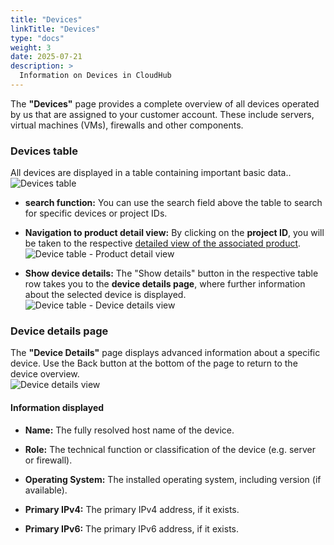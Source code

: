 ```yaml
---
title: "Devices"
linkTitle: "Devices"
type: "docs"
weight: 3
date: 2025-07-21
description: >
  Information on Devices in CloudHub
---
```


The **"Devices"** page provides a complete overview of all devices operated by us that are assigned to your customer account. These include servers, virtual machines (VMs), firewalls and other components.

### Devices table

All devices are displayed in a table containing important basic data..\
![Devices table](img/devices-table.png)

- **search function:**
  You can use the search field above the table to search for specific devices or project IDs.

- **Navigation to product detail view:**
  By clicking on the **project ID**, you will be taken to the respective [detailed view of the associated product](../../products-services-billing/products-services/#detailansicht).\
  ![Device table - Product detail view](img/devices-table-product-detail-page.png)

- **Show device details:**
  The "Show details" button in the respective table row takes you to the **device details page**, where further information about the selected device is displayed.\
  ![Device table - Device details view](img/devices-table-device-detailview.png)

### Device details page

The **"Device Details"** page displays advanced information about a specific device. Use the Back button at the bottom of the page to return to the device overview.\
![Device details view](img/device-detailview.png)

#### Information displayed

- **Name:**
  The fully resolved host name of the device.

- **Role:**
  The technical function or classification of the device (e.g. server or firewall).

- **Operating System:**
  The installed operating system, including version (if available).

- **Primary IPv4:**
  The primary IPv4 address, if it exists.

- **Primary IPv6:**
  The primary IPv6 address, if it exists.
